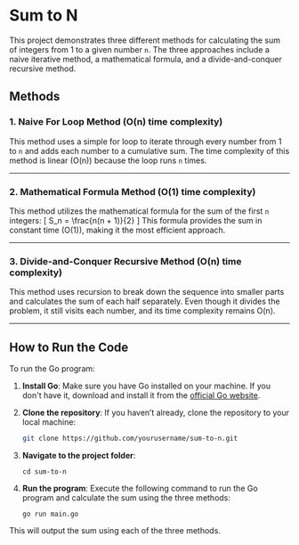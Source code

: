 # Sum to N

This project demonstrates three different methods for calculating the sum of integers from 1 to a given number `n`. The three approaches include a naive iterative method, a mathematical formula, and a divide-and-conquer recursive method.

## Methods

### 1. **Naive For Loop Method (O(n) time complexity)**

This method uses a simple for loop to iterate through every number from 1 to `n` and adds each number to a cumulative sum. The time complexity of this method is linear (O(n)) because the loop runs `n` times.

---

### 2. **Mathematical Formula Method (O(1) time complexity)**

This method utilizes the mathematical formula for the sum of the first `n` integers:
\[
S_n = \frac{n(n + 1)}{2}
\]
This formula provides the sum in constant time (O(1)), making it the most efficient approach.

---

### 3. **Divide-and-Conquer Recursive Method (O(n) time complexity)**

This method uses recursion to break down the sequence into smaller parts and calculates the sum of each half separately. Even though it divides the problem, it still visits each number, and its time complexity remains O(n).

---

## How to Run the Code

To run the Go program:

1. **Install Go**: Make sure you have Go installed on your machine. If you don't have it, download and install it from the [official Go website](https://golang.org/dl/).

2. **Clone the repository**: If you haven’t already, clone the repository to your local machine:

   ```bash
   git clone https://github.com/yourusername/sum-to-n.git
   ```

3. **Navigate to the project folder**:

   ```
   cd sum-to-n
   ```

4. **Run the program**: Execute the following command to run the Go program and calculate the sum using the three methods:

   ```
   go run main.go
   ```

This will output the sum using each of the three methods.